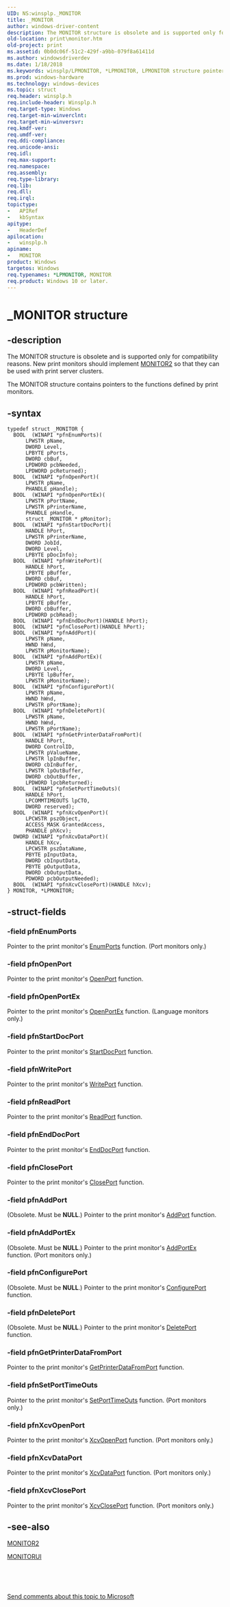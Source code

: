 ```yaml
---
UID: NS:winsplp._MONITOR
title: _MONITOR
author: windows-driver-content
description: The MONITOR structure is obsolete and is supported only for compatibility reasons.
old-location: print\monitor.htm
old-project: print
ms.assetid: 0b0dc06f-51c2-429f-a9bb-079f8a61411d
ms.author: windowsdriverdev
ms.date: 1/18/2018
ms.keywords: winsplp/LPMONITOR, *LPMONITOR, LPMONITOR structure pointer [Print Devices], MONITOR structure [Print Devices], LPMONITOR, MONITOR, print.monitor, winsplp/MONITOR, _MONITOR, spoolfnc_c7b3aeed-d00f-4728-967d-bbe1a8512a42.xml
ms.prod: windows-hardware
ms.technology: windows-devices
ms.topic: struct
req.header: winsplp.h
req.include-header: Winsplp.h
req.target-type: Windows
req.target-min-winverclnt: 
req.target-min-winversvr: 
req.kmdf-ver: 
req.umdf-ver: 
req.ddi-compliance: 
req.unicode-ansi: 
req.idl: 
req.max-support: 
req.namespace: 
req.assembly: 
req.type-library: 
req.lib: 
req.dll: 
req.irql: 
topictype: 
-	APIRef
-	kbSyntax
apitype: 
-	HeaderDef
apilocation: 
-	winsplp.h
apiname: 
-	MONITOR
product: Windows
targetos: Windows
req.typenames: *LPMONITOR, MONITOR
req.product: Windows 10 or later.
---
```


# _MONITOR structure


## -description


The MONITOR structure is obsolete and is supported only for compatibility reasons. New print monitors should implement <a href="..\winsplp\ns-winsplp-_monitor2.md">MONITOR2</a> so that they can be used with print server clusters.

The MONITOR structure contains pointers to the functions defined by print monitors.


## -syntax


````
typedef struct _MONITOR {
  BOOL  (WINAPI *pfnEnumPorts)(
      LPWSTR pName, 
      DWORD Level, 
      LPBYTE pPorts, 
      DWORD cbBuf, 
      LPDWORD pcbNeeded, 
      LPDWORD pcReturned);
  BOOL  (WINAPI *pfnOpenPort)(
      LPWSTR pName, 
      PHANDLE pHandle);
  BOOL  (WINAPI *pfnOpenPortEx)(
      LPWSTR pPortName, 
      LPWSTR pPrinterName, 
      PHANDLE pHandle, 
      struct _MONITOR * pMonitor);
  BOOL  (WINAPI *pfnStartDocPort)(
      HANDLE hPort, 
      LPWSTR pPrinterName, 
      DWORD JobId, 
      DWORD Level, 
      LPBYTE pDocInfo);
  BOOL  (WINAPI *pfnWritePort)(
      HANDLE hPort, 
      LPBYTE pBuffer, 
      DWORD cbBuf, 
      LPDWORD pcbWritten);
  BOOL  (WINAPI *pfnReadPort)(
      HANDLE hPort, 
      LPBYTE pBuffer, 
      DWORD cbBuffer, 
      LPDWORD pcbRead);
  BOOL  (WINAPI *pfnEndDocPort)(HANDLE hPort);
  BOOL  (WINAPI *pfnClosePort)(HANDLE hPort);
  BOOL  (WINAPI *pfnAddPort)(
      LPWSTR pName, 
      HWND hWnd, 
      LPWSTR pMonitorName);
  BOOL  (WINAPI *pfnAddPortEx)(
      LPWSTR pName, 
      DWORD Level, 
      LPBYTE lpBuffer, 
      LPWSTR pMonitorName);
  BOOL  (WINAPI *pfnConfigurePort)(
      LPWSTR pName, 
      HWND hWnd, 
      LPWSTR pPortName);
  BOOL  (WINAPI *pfnDeletePort)(
      LPWSTR pName, 
      HWND hWnd, 
      LPWSTR pPortName);
  BOOL  (WINAPI *pfnGetPrinterDataFromPort)(
      HANDLE hPort, 
      DWORD ControlID, 
      LPWSTR pValueName, 
      LPWSTR lpInBuffer, 
      DWORD cbInBuffer, 
      LPWSTR lpOutBuffer, 
      DWORD cbOutBuffer, 
      LPDWORD lpcbReturned);
  BOOL  (WINAPI *pfnSetPortTimeOuts)(
      HANDLE hPort, 
      LPCOMMTIMEOUTS lpCTO, 
      DWORD reserved);
  BOOL  (WINAPI *pfnXcvOpenPort)(
      LPCWSTR pszObject, 
      ACCESS_MASK GrantedAccess, 
      PHANDLE phXcv);
  DWORD (WINAPI *pfnXcvDataPort)(
      HANDLE hXcv, 
      LPCWSTR pszDataName, 
      PBYTE pInputData, 
      DWORD cbInputData, 
      PBYTE pOutputData, 
      DWORD cbOutputData, 
      PDWORD pcbOutputNeeded);
  BOOL  (WINAPI *pfnXcvClosePort)(HANDLE hXcv);
} MONITOR, *LPMONITOR;
````


## -struct-fields




### -field pfnEnumPorts

Pointer to the print monitor's <a href="https://msdn.microsoft.com/library/windows/hardware/ff548754">EnumPorts</a> function. (Port monitors only.)


### -field pfnOpenPort

Pointer to the print monitor's <a href="..\winsplp\nf-winsplp-openport.md">OpenPort</a> function.


### -field pfnOpenPortEx

Pointer to the print monitor's <a href="https://msdn.microsoft.com/library/windows/hardware/ff559596">OpenPortEx</a> function. (Language monitors only.)


### -field pfnStartDocPort

Pointer to the print monitor's <a href="https://msdn.microsoft.com/library/windows/hardware/ff562710">StartDocPort</a> function.


### -field pfnWritePort

Pointer to the print monitor's <a href="..\winsplp\nf-winsplp-writeport.md">WritePort</a> function.


### -field pfnReadPort

Pointer to the print monitor's <a href="..\winsplp\nf-winsplp-readport.md">ReadPort</a> function.


### -field pfnEndDocPort

Pointer to the print monitor's <a href="https://msdn.microsoft.com/library/windows/hardware/ff548742">EndDocPort</a> function.


### -field pfnClosePort

Pointer to the print monitor's <a href="..\winsplp\nf-winsplp-closeport.md">ClosePort</a> function.


### -field pfnAddPort

(Obsolete. Must be <b>NULL</b>.) Pointer to the print monitor's <a href="https://msdn.microsoft.com/library/windows/hardware/ff545022">AddPort</a> function.


### -field pfnAddPortEx

(Obsolete. Must be <b>NULL</b>.) Pointer to the print monitor's <a href="https://msdn.microsoft.com/library/windows/hardware/ff545025">AddPortEx</a> function. (Port monitors only.)


### -field pfnConfigurePort

(Obsolete. Must be <b>NULL</b>.) Pointer to the print monitor's <a href="https://msdn.microsoft.com/library/windows/hardware/ff546286">ConfigurePort</a> function.


### -field pfnDeletePort

(Obsolete. Must be <b>NULL</b>.) Pointer to the print monitor's <a href="https://msdn.microsoft.com/library/windows/hardware/ff547427">DeletePort</a> function.


### -field pfnGetPrinterDataFromPort

Pointer to the print monitor's <a href="https://msdn.microsoft.com/library/windows/hardware/ff550506">GetPrinterDataFromPort</a> function.


### -field pfnSetPortTimeOuts

Pointer to the print monitor's <a href="https://msdn.microsoft.com/library/windows/hardware/ff562630">SetPortTimeOuts</a> function. (Port monitors only.)


### -field pfnXcvOpenPort

Pointer to the print monitor's <a href="..\winsplp\nf-winsplp-xcvopenport.md">XcvOpenPort</a> function. (Port monitors only.)


### -field pfnXcvDataPort

Pointer to the print monitor's <a href="..\winsplp\nf-winsplp-xcvdataport.md">XcvDataPort</a> function. (Port monitors only.)


### -field pfnXcvClosePort

Pointer to the print monitor's <a href="..\winsplp\nf-winsplp-xcvcloseport.md">XcvClosePort</a> function. (Port monitors only.)


## -see-also

<a href="..\winsplp\ns-winsplp-_monitor2.md">MONITOR2</a>

<a href="..\winsplp\ns-winsplp-_monitorui.md">MONITORUI</a>

 

 

<a href="mailto:wsddocfb@microsoft.com?subject=Documentation%20feedback [print\print]:%20MONITOR structure%20 RELEASE:%20(1/18/2018)&amp;body=%0A%0APRIVACY STATEMENT%0A%0AWe use your feedback to improve the documentation. We don't use your email address for any other purpose, and we'll remove your email address from our system after the issue that you're reporting is fixed. While we're working to fix this issue, we might send you an email message to ask for more info. Later, we might also send you an email message to let you know that we've addressed your feedback.%0A%0AFor more info about Microsoft's privacy policy, see http://privacy.microsoft.com/en-us/default.aspx." title="Send comments about this topic to Microsoft">Send comments about this topic to Microsoft</a>

